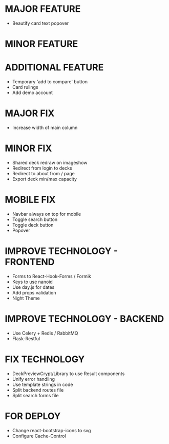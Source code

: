 # MAJOR FEATURE
* Beautify card text popover

# MINOR FEATURE

# ADDITIONAL FEATURE
* Temporary 'add to compare' button
* Card rulings
* Add demo account

# MAJOR FIX
* Increase width of main column

# MINOR FIX
* Shared deck redraw on imageshow
* Redirect from login to decks
* Redirect to about from / page
* Export deck min/max capacity

# MOBILE FIX
* Navbar always on top for mobile
* Toggle search button
* Toggle deck button
* Popover

# IMPROVE TECHNOLOGY - FRONTEND
* Forms to React-Hook-Forms / Formik
* Keys to use nanoid
* Use day.js for dates
* Add props validation
* Night Theme

# IMPROVE TECHNOLOGY - BACKEND
* Use Celery + Redis / RabbitMQ
* Flask-Restful

# FIX TECHNOLOGY
* DeckPreviewCrypt/Library to use Result components
* Unify error handling
* Use template strings in code
* Split backend routes file
* Split search forms file

# FOR DEPLOY
* Change react-bootstrap-icons to svg
* Configure Cache-Control
